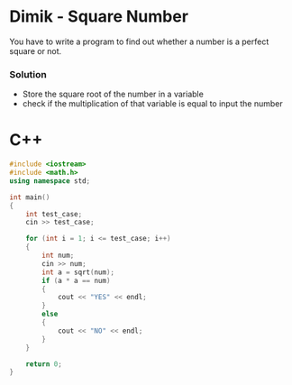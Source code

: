 # Dimik - Square Number

You have to write a program to find out whether a number is a perfect square or not.

### Solution
* Store the square root of the number in a variable
* check if the multiplication of that variable is equal to input the number

# C++
```cpp
#include <iostream>
#include <math.h>
using namespace std;

int main()
{
    int test_case;
    cin >> test_case;

    for (int i = 1; i <= test_case; i++)
    {
        int num;
        cin >> num;
        int a = sqrt(num);
        if (a * a == num)
        {
            cout << "YES" << endl;
        }
        else
        {
            cout << "NO" << endl;
        }
    }

    return 0;
}
```